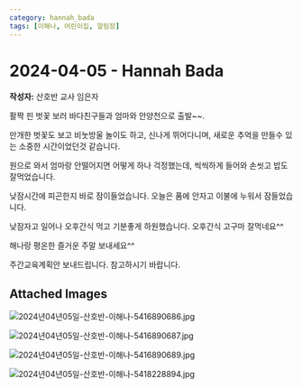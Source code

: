 ```yaml
---
category: hannah_bada
tags: [이해나, 어린이집, 알림장]
---
```


# 2024-04-05 - Hannah Bada

**작성자:** 산호반 교사 임은자  

활짝 핀 벗꽃 보러 바다친구들과 엄마와 안양천으로 출발~~.

만개한 벗꽃도 보고 비눗방울 놀이도 하고, 신나게 뛰어다니며, 새로운 추억을 만들수 있는 소중한 시간이었던것 같습니다.

원으로 와서 엄마랑 안떨어지면 어떻게 하나 걱정했는데, 씩씩하게 들어와 손씻고 밥도 잘먹었습니다.

낮잠시간에 피곤한지 바로 잠이들었습니다. 오늘은 품에 안자고 이불에 누워서 잠들었습니다.

낮잠자고 일어나 오후간식 먹고 기분좋게 하원했습니다. 오후간식 고구마 잘먹네요^^

해나랑 평온한 즐거운 주말 보내세요^^

주간교육계획안 보내드립니다. 참고하시기 바랍니다.

## Attached Images
![2024년04년05일-산호반-이해나-5416890686.jpg](d:\Users\hannah\Downloads\kids\photo\2024년04년05일-산호반-이해나-5416890686.jpg)

![2024년04년05일-산호반-이해나-5416890687.jpg](d:\Users\hannah\Downloads\kids\photo\2024년04년05일-산호반-이해나-5416890687.jpg)

![2024년04년05일-산호반-이해나-5416890689.jpg](d:\Users\hannah\Downloads\kids\photo\2024년04년05일-산호반-이해나-5416890689.jpg)

![2024년04년05일-산호반-이해나-5418228894.jpg](d:\Users\hannah\Downloads\kids\photo\2024년04년05일-산호반-이해나-5418228894.jpg)

